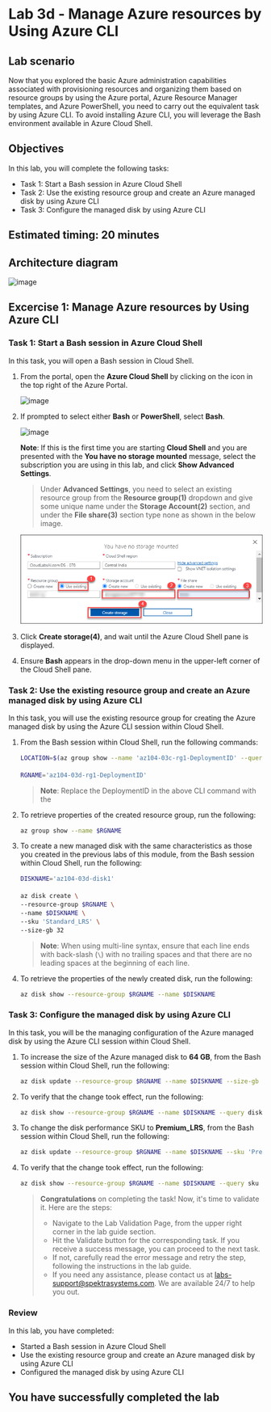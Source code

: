 # Lab 3d - Manage Azure resources by Using Azure CLI
## Lab scenario
Now that you explored the basic Azure administration capabilities associated with provisioning resources and organizing them based on resource groups by using the Azure portal, Azure Resource Manager templates, and Azure PowerShell, you need to carry out the equivalent task by using Azure CLI. To avoid installing Azure CLI, you will leverage the Bash environment available in Azure Cloud Shell.

## Objectives
In this lab, you will complete the following tasks:
+ Task 1: Start a Bash session in Azure Cloud Shell
+ Task 2: Use the existing resource group and create an Azure managed disk by using Azure CLI
+ Task 3: Configure the managed disk by using Azure CLI

## Estimated timing: 20 minutes

## Architecture diagram
![image](../media/lab03d.png)

## Excercise 1: Manage Azure resources by Using Azure CLI

### Task 1: Start a Bash session in Azure Cloud Shell
In this task, you will open a Bash session in Cloud Shell. 

1. From the portal, open the **Azure Cloud Shell** by clicking on the icon in the top right of the Azure Portal.

   ![image](../media/cloudshellicon1.png)

1. If prompted to select either **Bash** or **PowerShell**, select **Bash**. 

   ![image](../media/showadvancesettings.png)
   
   **Note**: If this is the first time you are starting **Cloud Shell** and you are presented with the **You have no storage mounted** message, select the subscription you are using in this lab, and click **Show Advanced Settings**.   

    >Under **Advanced Settings**, you need to select an existing resource group from the **Resource group(1)** dropdown and give some unique name under the **Storage Account(2)** section, and under the **File share(3)** section type none as shown in the below image.

    ![image](../media/createstorage.png)
    
1. Click **Create storage(4)**, and wait until the Azure Cloud Shell pane is displayed. 

1. Ensure **Bash** appears in the drop-down menu in the upper-left corner of the Cloud Shell pane.

### Task 2: Use the existing resource group and create an Azure managed disk by using Azure CLI
In this task, you will use the existing resource group for creating the Azure managed disk by using the Azure CLI session within Cloud Shell.

1. From the Bash session within Cloud Shell, run the following commands:

   ```sh
   LOCATION=$(az group show --name 'az104-03c-rg1-DeploymentID' --query location --out tsv)

   RGNAME='az104-03d-rg1-DeploymentID'
   ```
   >**Note**: Replace the DeploymentID in the above CLI command with the **<inject key="DeploymentID" enableCopy="false"/>**

1. To retrieve properties of the created resource group, run the following:

   ```sh
   az group show --name $RGNAME
   ```
1. To create a new managed disk with the same characteristics as those you created in the previous labs of this module, from the Bash session within Cloud Shell, run the following:

   ```sh
   DISKNAME='az104-03d-disk1'

   az disk create \
   --resource-group $RGNAME \
   --name $DISKNAME \
   --sku 'Standard_LRS' \
   --size-gb 32
   ```
    >**Note**: When using multi-line syntax, ensure that each line ends with back-slash (`\`) with no trailing spaces and that there are no leading spaces at the beginning of each line.

1. To retrieve the properties of the newly created disk, run the following:

   ```sh
   az disk show --resource-group $RGNAME --name $DISKNAME
   ```

### Task 3: Configure the managed disk by using Azure CLI
In this task, you will be the managing configuration of the Azure managed disk by using the Azure CLI session within Cloud Shell. 

1. To increase the size of the Azure managed disk to **64 GB**, from the Bash session within Cloud Shell, run the following:

   ```sh
   az disk update --resource-group $RGNAME --name $DISKNAME --size-gb 64
   ```

1. To verify that the change took effect, run the following:

   ```sh
   az disk show --resource-group $RGNAME --name $DISKNAME --query diskSizeGb
   ```

1. To change the disk performance SKU to **Premium_LRS**, from the Bash session within Cloud Shell, run the following:

   ```sh
   az disk update --resource-group $RGNAME --name $DISKNAME --sku 'Premium_LRS'
   ```

1. To verify that the change took effect, run the following:

   ```sh
   az disk show --resource-group $RGNAME --name $DISKNAME --query sku
   ```

   > **Congratulations** on completing the task! Now, it's time to validate it. Here are the steps:
   > - Navigate to the Lab Validation Page, from the upper right corner in the lab guide section.
   > - Hit the Validate button for the corresponding task. If you receive a success message, you can proceed to the next task. 
   > - If not, carefully read the error message and retry the step, following the instructions in the lab guide.
   > - If you need any assistance, please contact us at labs-support@spektrasystems.com. We are available 24/7 to help you out.

### Review
In this lab, you have completed:
- Started a Bash session in Azure Cloud Shell
- Use the existing resource group and create an Azure managed disk by using Azure CLI
- Configured the managed disk by using Azure CLI

## You have successfully completed the lab
